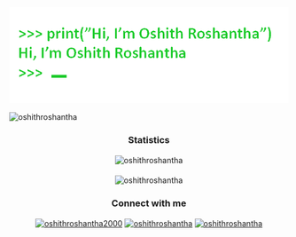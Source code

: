 <div align="left">
  <img width="600" src="https://github.com/OshithRoshantha/oshithroshantha/blob/main/header.gif?raw=true"/>
</div>
<p align="left"> <img src="https://komarev.com/ghpvc/?username=oshithroshantha&label=Profile%20views&color=11158d&style=flat" alt="oshithroshantha" /> </p>

<h3 align="center">Statistics</h3>
<div align="center">
	<img align="center" src="https://github-readme-stats.vercel.app/api/top-langs?username=oshithroshantha&show_icons=true&theme=tokyonight&locale=en&layout=compact" alt="oshithroshantha" />
	<br/><br/>
	<img align="center" src="https://github-readme-streak-stats.herokuapp.com/?user=oshithroshantha&theme=tokyonight&locale=en&layout=compact" alt="oshithroshantha" />
</div>
<h3 align="center">Connect with me</h3>
<p align="center">
	<a href="https://linkedin.com/in/oshithroshantha2000" target="blank"><img align="center" src="https://raw.githubusercontent.com/rahuldkjain/github-profile-readme-generator/master/src/images/icons/Social/linked-in-alt.svg" alt="oshithroshantha2000" height="30" width="40" /></a>
	<a href="https://fb.com/oshithroshantha" target="blank"><img align="center" src="https://raw.githubusercontent.com/rahuldkjain/github-profile-readme-generator/master/src/images/icons/Social/facebook.svg" alt="oshithroshantha" height="30" width="40" /></a>
	<a href="https://instagram.com/oshithroshantha" target="blank"><img align="center" src="https://raw.githubusercontent.com/rahuldkjain/github-profile-readme-generator/master/src/images/icons/Social/instagram.svg" alt="oshithroshantha" height="30" width="40" /></a>
</p>











